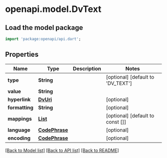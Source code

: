 # openapi.model.DvText

## Load the model package
```dart
import 'package:openapi/api.dart';
```

## Properties
Name | Type | Description | Notes
------------ | ------------- | ------------- | -------------
**type** | **String** |  | [optional] [default to 'DV_TEXT']
**value** | **String** |  | 
**hyperlink** | [**DvUri**](DvUri.md) |  | [optional] 
**formatting** | **String** |  | [optional] 
**mappings** | [**List<TermMapping>**](TermMapping.md) |  | [optional] [default to const []]
**language** | [**CodePhrase**](CodePhrase.md) |  | [optional] 
**encoding** | [**CodePhrase**](CodePhrase.md) |  | [optional] 

[[Back to Model list]](../README.md#documentation-for-models) [[Back to API list]](../README.md#documentation-for-api-endpoints) [[Back to README]](../README.md)


